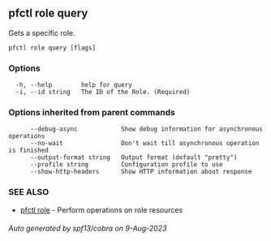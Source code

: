 ## pfctl role query

Gets a specific role.

```
pfctl role query [flags]
```

### Options

```
  -h, --help        help for query
  -i, --id string   The ID of the Role. (Required)
```

### Options inherited from parent commands

```
      --debug-async            Show debug information for asynchronous operations
      --no-wait                Don't wait till asynchronous operation is finished
      --output-format string   Output format (default "pretty")
      --profile string         Configuration profile to use
      --show-http-headers      Show HTTP information about response
```

### SEE ALSO

* [pfctl role](pfctl_role.md)	 - Perform operations on role resources

###### Auto generated by spf13/cobra on 9-Aug-2023
